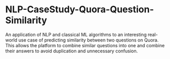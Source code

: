 # NLP-CaseStudy-Quora-Question-Similarity
An application of NLP and classical ML algorithms to an interesting real-world use case of predicting similarity between two questions on Quora. This allows the platform to combine similar questions into one and combine their answers to avoid duplication and unnecessary confusion. 
